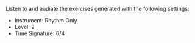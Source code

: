Listen to and audiate the exercises generated with the following settings:

- Instrument: Rhythm Only
- Level: 2
- Time Signature: 6/4